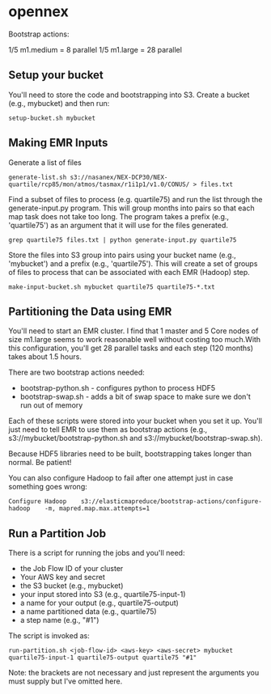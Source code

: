 opennex
=======

Bootstrap actions:


1/5 m1.medium = 8 parallel
1/5 m1.large = 28 parallel

## Setup your bucket

You'll need to store the code and bootstrapping into S3.  Create a bucket (e.g., mybucket) and then run:

    setup-bucket.sh mybucket


## Making EMR Inputs

Generate a list of files

    generate-list.sh s3://nasanex/NEX-DCP30/NEX-quartile/rcp85/mon/atmos/tasmax/r1i1p1/v1.0/CONUS/ > files.txt

Find a subset of files to process (e.g. quartile75) and run the list through the generate-input.py program.  This will group months into pairs so that each map task does not take too long.  The program takes a prefix (e.g., 'quartile75') as an argument that it will use for the files generated.

    grep quartile75 files.txt | python generate-input.py quartile75

Store the files into S3 group into pairs using your bucket name (e.g., 'mybucket') and a prefix (e.g., 'quartile75').  This will create a set of groups of files to process that can be associated with each EMR (Hadoop) step.

    make-input-bucket.sh mybucket quartile75 quartile75-*.txt

## Partitioning the Data using EMR

You'll need to start an EMR cluster.  I find that 1 master and 5 Core nodes of size m1.large seems to work reasonable well without costing too much.With this configuration, you'll get 28 parallel tasks and each step (120 months) takes about 1.5 hours.

There are two bootstrap actions needed:

   * bootstrap-python.sh - configures python to process HDF5
   * bootstrap-swap.sh - adds a bit of swap space to make sure we don't run out of memory

Each of these scripts were stored into your bucket when you set it up.  You'll just need to tell EMR to use them as bootstrap actions (e.g., s3://mybucket/bootstrap-python.sh and s3://mybucket/bootstrap-swap.sh).

Because HDF5 libraries need to be built, bootstrapping takes longer than normal.  Be patient!

You can also configure Hadoop to fail after one attempt just in case something goes wrong:

    Configure Hadoop	s3://elasticmapreduce/bootstrap-actions/configure-hadoop	-m, mapred.map.max.attempts=1

## Run a Partition Job

There is a script for running the jobs and you'll need:

   * the Job Flow ID of your cluster
   * Your AWS key and secret
   * the S3 bucket (e.g., mybucket)
   * your input stored into S3 (e.g., quartile75-input-1)
   * a name for your output (e.g., quartile75-output)
   * a name partitioned data (e.g., quartile75)
   * a step name (e.g., "#1")

The script is invoked as:

    run-partition.sh <job-flow-id> <aws-key> <aws-secret> mybucket quartile75-input-1 quartile75-output quartile75 "#1"

Note: the brackets are not necessary and just represent the arguments you must supply but I've omitted here.

